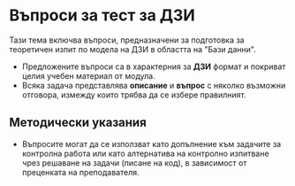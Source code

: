# Въпроси за тест за ДЗИ

Тази тема включва въпроси, предназначени за подготовка за теоретичен изпит по модела на ДЗИ в областта на "Бази данни".
  - Предложените въпроси са в характерния за **ДЗИ** формат и покриват целия учебен материал от модула.
  - Всяка задача представлява **описание** и **въпрос** с няколко възможни отговора, измежду които трябва да се избере правилният.

## Методически указания
 - Въпросите могат да се използват като допълнение към задачите за контролна работа или като алтернатива на контролно изпитване чрез решаване на задачи (писане на код), в зависимост от преценката на преподавателя.
